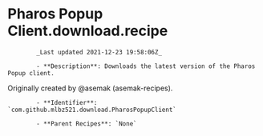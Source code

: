 # Pharos Popup Client.download.recipe

            _Last updated 2021-12-23 19:58:06Z_

            - **Description**: Downloads the latest version of the Pharos Popup client.

Originally created by @asemak (asemak-recipes).

            - **Identifier**: `com.github.mlbz521.download.PharosPopupClient`

            - **Parent Recipes**: `None`